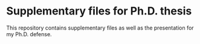 # Supplementary files for Ph.D. thesis  
  
This repository contains supplementary files as well as the presentation for my Ph.D. defense.
